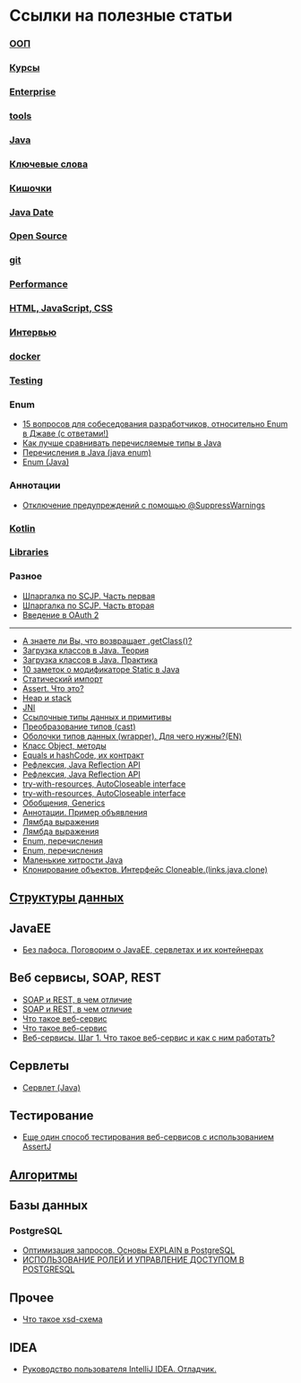 # Ссылки на полезные статьи

### <a href="oop/readme.md">ООП</a>
### <a href="course/readme.md">Курсы</a>
### <a href="enterprise/readme.md">Enterprise</a>
### <a href="tools/readme.md">tools</a>
### <a href="java/readme.md">Java</a>
### <a href="keywords/readme.md">Ключевые слова</a>
### <a href="memory/readme.md">Кишочки</a>
### <a href="date/readme.md">Java Date</a>
### <a href="opensource/readme.md">Open Source</a>
### <a href="git/readme.md">git</a>
### <a href="optimization/readme.md">Performance</a>
### <a href="htmlcssjs/readme.md">HTML, JavaScript, CSS</a>
### <a href="interview/readme.md">Интервью</a>
### <a href="docker/readme.md">docker</a>
### <a href="testing/readme.md">Testing</a>



### Enum
- <a href="http://info.javarush.ru/translation/2015/10/13/15-%D0%B2%D0%BE%D0%BF%D1%80%D0%BE%D1%81%D0%BE%D0%B2-%D0%B4%D0%BB%D1%8F-%D1%81%D0%BE%D0%B1%D0%B5%D1%81%D0%B5%D0%B4%D0%BE%D0%B2%D0%B0%D0%BD%D0%B8%D1%8F-%D1%80%D0%B0%D0%B7%D1%80%D0%B0%D0%B1%D0%BE%D1%82%D1%87%D0%B8%D0%BA%D0%BE%D0%B2-%D0%BE%D1%82%D0%BD%D0%BE%D1%81%D0%B8%D1%82%D0%B5%D0%BB%D1%8C%D0%BD%D0%BE-Enum-%D0%B2-%D0%94%D0%B6%D0%B0%D0%B2%D0%B5-%D1%81-%D0%BE%D1%82%D0%B2%D0%B5%D1%82%D0%B0%D0%BC%D0%B8-.html">15 вопросов для собеседования разработчиков, относительно Enum в Джаве (с ответами!)</a>
- <a href="https://tproger.ru/articles/comparing-enums-in-java/">Как лучше сравнивать перечисляемые типы в Java</a>
- <a href="http://info.javarush.ru/tag/%D0%9D%D0%B0%D1%81%D0%BB%D0%B5%D0%B4%D0%BE%D0%B2%D0%B0%D0%BD%D0%B8%D0%B5%20%D0%B2%20enum/">Перечисления в Java (java enum)</a>
- <a href="http://cyclowiki.org/wiki/Enum_(Java)">Enum (Java)</a>

### Аннотации
- <a href="https://www.ibm.com/support/knowledgecenter/ru/SS8PJ7_9.5.0/org.eclipse.jdt.doc.user/tasks/task-suppress_warnings.htm">Отключение предупреждений с помощью @SuppressWarnings</a>

### <a href="kotlin/readme.md">Kotlin</a>
### <a href="libraries/readme.md">Libraries</a>

### Разное
- <a href="https://habr.com/post/150186/">Шпаргалка по SCJP. Часть первая</a>
- <a href="https://habr.com/post/150193/">Шпаргалка по SCJP. Часть вторая</a>
- <a href="https://www.digitalocean.com/community/tutorials/oauth-2-ru">Введение в OAuth 2</a>

-----
- <a href="https://habrahabr.ru/post/197802/">А знаете ли Вы, что возвращает .getClass()?</a>
- <a href="https://habrahabr.ru/post/103830/">Загрузка классов в Java. Теория</a>
- <a href="https://habrahabr.ru/post/104229/">Загрузка классов в Java. Практика</a>
- <a href="http://info.javarush.ru/translation/2014/04/15/10-%D0%B7%D0%B0%D0%BC%D0%B5%D1%82%D0%BE%D0%BA-%D0%BE-%D0%BC%D0%BE%D0%B4%D0%B8%D1%84%D0%B8%D0%BA%D0%B0%D1%82%D0%BE%D1%80%D0%B5-Static-%D0%B2-Java.html">10 заметок о модификаторе Static в Java</a>
- <a href="http://codingrus.ru/readarticle.php?article_id=666">Статический импорт</a>
- <a href="https://habrahabr.ru/post/141080/">Assert. Что это?</a>
- <a href="https://javadevblog.com/chto-takoe-heap-i-stack-pamyat-v-java.html">Heap и stack</a>
- <a href="http://java-course.ru/articles/jni/">JNI</a>
- <a href="http://pr0java.blogspot.ru/2015/04/java-1.html">Ссылочные типы данных и примитивы</a>
- <a href="http://cybern.ru/java-type-cast.html">Преобразование типов (cast)</a>
- <a href="https://stackoverflow.com/a/8916075">Оболочки типов данных (wrapper). Для чего нужны?(EN)</a>
- <a href="https://habrahabr.ru/post/265373">Класс Object, методы</a>
- <a href="https://ru.stackoverflow.com/questions/439">Equals и hashCode, их контракт</a>
- <a href="http://www.quizful.net/post/java-reflection-api">Рефлексия, Java Reflection API</a>
- <a href="http://java-course.ru/begin/reflection/">Рефлексия, Java Reflection API</a>
- <a href="http://hasysdev.blogspot.ru/2012/06/try-java-7.html">try-with-resources, AutoCloseable interface</a>
- <a href="http://info.javarush.ru/translation/2013/08/19/Java-7-try-with-resources.html">try-with-resources, AutoCloseable interface</a>
- <a href="https://neerc.ifmo.ru/wiki/index.php?title=Generics">Обобщения, Generics</a>
- <a href="https://habrahabr.ru/post/139736/">Аннотации. Пример объявления</a>
- <a href="https://habrahabr.ru/post/224593/">Лямбда выражения</a>
- <a href="https://blog.idrsolutions.com/2015/02/java-8-method-references-explained-5-minutes/">Лямбда выражения</a>
- <a href="https://habrahabr.ru/post/101280/">Enum, перечисления</a>
- <a href="https://neerc.ifmo.ru/wiki/index.php?title=%D0%9F%D0%B5%D1%80%D0%B5%D1%87%D0%B8%D1%81%D0%BB%D0%B5%D0%BD%D0%B8%D1%8F">Enum, перечисления</a>
- <a href="https://habr.com/post/132241/">Маленькие хитрости Java</a>
- <a href="http://echuprina.blogspot.com/2012/02/cloneable.html">Клонирование объектов. Интерфейс Cloneable.(links.java.clone)</a>

## <a href="data_structur/readme.md">Структуры данных</a>

## JavaEE
- <a href="http://info.javarush.ru/eGarmin/2015/03/28/%D0%91%D0%B5%D0%B7-%D0%BF%D0%B0%D1%84%D0%BE%D1%81%D0%B0-%D0%9F%D0%BE%D0%B3%D0%BE%D0%B2%D0%BE%D1%80%D0%B8%D0%BC-%D0%BE-JavaEE-%D1%81%D0%B5%D1%80%D0%B2%D0%BB%D0%B5%D1%82%D0%B0%D1%85-%D0%B8-%D0%B8%D1%85-%D0%BA%D0%BE%D0%BD%D1%82%D0%B5%D0%B9%D0%BD%D0%B5%D1%80%D0%B0%D1%85.html">Без пафоса. Поговорим о JavaEE, сервлетах и их контейнерах</a>

## Веб сервисы, SOAP, REST
- <a href="https://habrahabr.ru/post/158605/">SOAP и REST, в чем отличие</a>
- <a href="https://habrahabr.ru/post/50147/">SOAP и REST, в чем отличие</a>
- <a href="https://habrahabr.ru/post/46374/">Что такое веб-сервис</a>
- <a href="https://ru.wikipedia.org/wiki/%D0%92%D0%B5%D0%B1-%D1%81%D0%BB%D1%83%D0%B6%D0%B1%D0%B0">Что такое веб-сервис</a>
- <a href="http://info.javarush.ru/eGarmin/2015/03/14/%D0%92%D0%B5%D0%B1-%D1%81%D0%B5%D1%80%D0%B2%D0%B8%D1%81%D1%8B-%D0%A8%D0%B0%D0%B3-1-%D0%A7%D1%82%D0%BE-%D1%82%D0%B0%D0%BA%D0%BE%D0%B5-%D0%B2%D0%B5%D0%B1-%D1%81%D0%B5%D1%80%D0%B2%D0%B8%D1%81-%D0%B8-%D0%BA%D0%B0%D0%BA-%D1%81-%D0%BD%D0%B8%D0%BC-%D1%80%D0%B0%D0%B1%D0%BE%D1%82%D0%B0%D1%82%D1%8C-.html">Веб-сервисы. Шаг 1. Что такое веб-сервис и как с ним работать?</a>

## Сервлеты
- <a href="https://ru.wikipedia.org/wiki/%D0%A1%D0%B5%D1%80%D0%B2%D0%BB%D0%B5%D1%82_(Java)">Сервлет (Java)</a>

## Тестирование
- <a href="https://habrahabr.ru/post/269961/">Еще один способ тестирования веб-сервисов с использованием AssertJ</a>

## <a href="algorithms/readme.md">Алгоритмы</a>

## Базы данных

### PostgreSQL
- <a href="https://habrahabr.ru/post/203320/">Оптимизация запросов. Основы EXPLAIN в PostgreSQL</a>
- <a href="https://www.8host.com/blog/ispolzovanie-rolej-i-upravlenie-dostupom-v-postgresql/">ИСПОЛЬЗОВАНИЕ РОЛЕЙ И УПРАВЛЕНИЕ ДОСТУПОМ В POSTGRESQL</a>

## Прочее
- <a href="https://habrahabr.ru/post/90696/">Что такое xsd-схема</a>

## IDEA
- <a href="http://info.javarush.ru/idea_help/2014/01/22/%D0%A0%D1%83%D0%BA%D0%BE%D0%B2%D0%BE%D0%B4%D1%81%D1%82%D0%B2%D0%BE-%D0%BF%D0%BE%D0%BB%D1%8C%D0%B7%D0%BE%D0%B2%D0%B0%D1%82%D0%B5%D0%BB%D1%8F-IntelliJ-IDEA-%D0%9E%D1%82%D0%BB%D0%B0%D0%B4%D1%87%D0%B8%D0%BA-.html">Руководство пользователя IntelliJ IDEA. Отладчик.</a>


